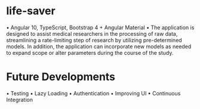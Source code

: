 # life-saver

•	Angular 10, TypeScript, Bootstrap 4 + Angular Material
•	The application is designed to assist medical researchers in the processing of raw data, streamlining a rate-limiting step of research by utilizing pre-determined models. In addition, the application can incorporate new models as needed to expand scope or alter parameters during the course of the study.

# Future Developments
• Testing
• Lazy Loading
• Authentication
• Improving UI
• Continuous Integration
